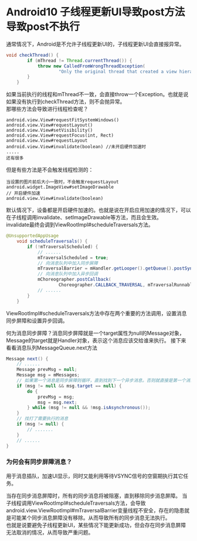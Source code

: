 # Android10 子线程更新UI导致post方法导致post不执行

通常情况下，Android是不允许子线程更新UI的，子线程更新UI会直接报异常。
```java
void checkThread() {
        if (mThread != Thread.currentThread()) {
            throw new CalledFromWrongThreadException(
                    "Only the original thread that created a view hierarchy can touch its views.");
        }
    }
```

如果当前执行的线程和mThread不一致，会直接throw一个Exception。也就是说如果没有执行到checkThread方法，则不会抛异常。  
那哪些方法会导致进行线程检查呢？
```
android.view.View#requestFitSystemWindows()
android.view.View#requestLayout()
android.view.View#setVisibility()
android.view.View#requestFocus(int, Rect)
android.view.View#requestLayout
android.view.View#invalidate(boolean) //未开启硬件加速时
.....
还有很多
```
但是有些方法是不会触发线程检测的：
```
当设置的图片前后大小一致时，不会触发requestLayout
android.widget.ImageView#setImageDrawable
// 开启硬件加速
android.view.View#invalidate(boolean)
```

默认情况下，设备都是开启硬件加速的。也就是说在开启应用加速的情况下，可以在子线程调用invalidate、setImageDrawable等方法，而且会生效。  
invalidate最终会调到ViewRootImpl#scheduleTraversals方法。
```java
@UnsupportedAppUsage
    void scheduleTraversals() {
        if (!mTraversalScheduled) {
            // ......
            mTraversalScheduled = true;
            // 向消息队列中加入同步屏障
            mTraversalBarrier = mHandler.getLooper().getQueue().postSyncBarrier();
            // 向消息队列中加入异步回调
            mChoreographer.postCallback(
                    Choreographer.CALLBACK_TRAVERSAL, mTraversalRunnable, null);
            // ......
        }
    }
```
ViewRootImpl#scheduleTraversals方法中存在两个重要的方法调用，设置消息同步屏障和设置异步回调。

何为消息同步屏障？消息同步屏障就是一个target属性为null的Message对象，Message的target就是Handler对象，表示这个消息应该交给谁来执行。
接下来看看消息队列MessageQueue.next方法
```java
Message next() {
    // ......
    Message prevMsg = null;
    Message msg = mMessages;
    // 如果第一个消息是同步屏障则循环，直到找到下一个异步消息。否则就直接是第一个消息
    if (msg != null && msg.target == null) {
        do {
            prevMsg = msg;
            msg = msg.next;
        } while (msg != null && !msg.isAsynchronous());
    }
    // 找打了需要执行的消息
    if (msg != null) {
        // .......
    }
    // ......
}
```
### 为何会有同步屏障消息？
用于消息插队，加速UI显示，同时又能利用等待VSYNC信号的空窗期执行其它任务。

当存在同步消息屏障时，所有的同步消息将被阻塞，直到移除同步消息屏障。
当子线程调用ViewRootImpl#scheduleTraversals方法，会导致android.view.ViewRootImpl#mTraversalBarrier变量线程不安全，存在的隐患就是可能某个同步消息屏障没有移除。从而导致所有的同步消息无法执行。  
也就是说要避免子线程更新UI，某些情况下能更新成功，但会存在同步消息屏障无法取消的情况，从而导致严重问题。



